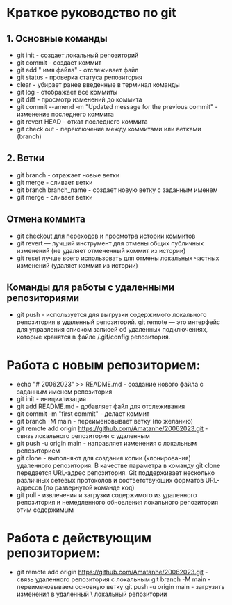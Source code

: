 # Краткое руководство по git
## 1. Основные команды
* git init - создает локальный репозиторий
* git commit - создает коммит
* git add " имя файла" - отслеживает файл
* git status - проверка статуса репозитория
* clear - убирает ранее введенные в терминал команды
* git log - отображает все коммиты
* git diff - просмотр изменений до коммита
* git commit --amend -m "Updated message for the previous commit" - изменение последнего коммита
* git revert HEAD - откат последнего коммита
* git check out - переключение между коммитами или ветками (branch)
## 2. Ветки
* git branch - отражает новые ветки
* git merge - сливает ветки
* git branch branch_name - создает новую ветку с заданным именем
* git merge - сливает ветки
## Отмена коммита
* git checkout для переходов и просмотра истории коммитов
* git revert — лучший инструмент для отмены общих публичных изменений (не удаляет отмененный коммит из истории)
* git reset лучше всего использовать для отмены локальных частных изменений (удаляет коммит из истории)
## Команды для  работы с удаленными репозиториями
* git push - используется для выгрузки содержимого локального репозитория в удаленный репозиторий.
git remote — это интерфейс для управления списком записей об удаленных подключениях, которые хранятся в файле /.git/config репозитория.
# Работа с новым репозиторием:
* echo "# 20062023" >> README.md - создание нового файла с заданным именем репозитория
* git init - инициализация
* git add README.md - добавляет файл для отслеживания
* git commit -m "first commit" - делает коммит
* git branch -M main - переименовывает ветку (по желанию)
* git remote add origin https://github.com/Amatanhe/20062023.git - связь локального репозитория с удаленным
* git push -u origin main - направляет изменения с локальным репозиторием
* git clone - выполняют для создания копии (клонирования) удаленного репозитория. В качестве параметра в команду git clone передается URL-адрес репозитория. Git поддерживает несколько различных сетевых протоколов и соответствующих форматов URL-адресов (по развернутой команде код)
* git pull - извлечения и загрузки содержимого из удаленного репозитория и немедленного обновления локального репозитория этим содержимым
# Работа с действующим репозиторием:
* git remote add origin https://github.com/Amatanhe/20062023.git - связь удаленного репозитория с локальным
git branch -M main - переименовываем основную ветку
git push -u origin main - загрузить изменения в удаленный \ локальный репозитории